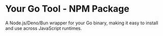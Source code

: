 # Your Go Tool - NPM Package

A Node.js/Deno/Bun wrapper for your Go binary, making it easy to install and use across JavaScript runtimes.

